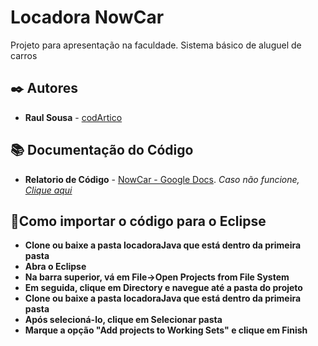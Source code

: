 # Locadora NowCar

Projeto para apresentação na faculdade. Sistema básico de aluguel de carros

## ✒️ Autores

* **Raul Sousa** - [codArtico](https://github.com/codArtico)

## 📚 Documentação do Código

* **Relatorio de Código** - [NowCar - Google Docs](https://bit.ly/documentationNowCar). *Caso não funcione, [Clique aqui](https://docs.google.com/document/d/16Lag-M1VPJL96H4BZ-1GRmU2qp_-CqhSMFWIgvJAu3c/edit?usp=sharing)*

## 🤔Como importar o código para o Eclipse

* **Clone ou baixe a pasta locadoraJava que está dentro da primeira pasta** 
* **Abra o Eclipse** 
* **Na barra superior, vá em File->Open Projects from File System**
* **Em seguida, clique em Directory e navegue até a pasta do projeto**
* **Clone ou baixe a pasta locadoraJava que está dentro da primeira pasta** 
* **Após selecioná-lo, clique em Selecionar pasta**
* **Marque a opção "Add projects to Working Sets" e clique em Finish**  
